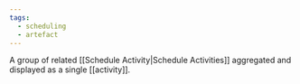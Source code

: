 ```yaml
---
tags:
  - scheduling
  - artefact
---
```

A group of related [[Schedule Activity|Schedule Activities]] aggregated and displayed as a single [[activity]].
